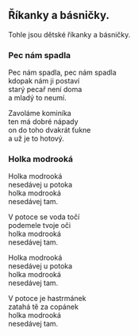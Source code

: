## Říkanky a básničky.

Tohle jsou dětské říkanky a básničky.

### Pec nám spadla

Pec nám spadla, pec nám spadla  
kdopak nám ji postaví  
starý pecař není doma  
a mladý to neumí.

Zavoláme kominíka  
ten má dobré nápady  
on do toho dvakrát ťukne  
a už je to hotový.

### Holka modrooká
Holka modrooká  
nesedávej u potoka  
holka modrooká  
nesedávej tam.

V potoce se voda točí  
podemele tvoje oči  
holka modrooká  
nesedávej tam.

Holka modrooká  
nesedávej u potoka  
holka modrooká  
nesedávej tam.

V potoce je hastrmánek  
zatahá tě za copánek  
holka modrooká  
nesedávej tam.

